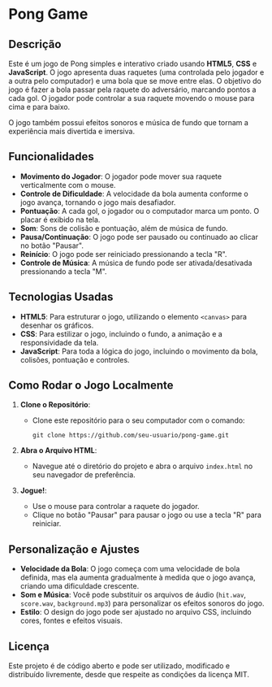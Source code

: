 # **Pong Game**

## Descrição

Este é um jogo de Pong simples e interativo criado usando **HTML5**, **CSS** e **JavaScript**. O jogo apresenta duas raquetes (uma controlada pelo jogador e a outra pelo computador) e uma bola que se move entre elas. O objetivo do jogo é fazer a bola passar pela raquete do adversário, marcando pontos a cada gol. O jogador pode controlar a sua raquete movendo o mouse para cima e para baixo.

O jogo também possui efeitos sonoros e música de fundo que tornam a experiência mais divertida e imersiva.

## Funcionalidades

- **Movimento do Jogador**: O jogador pode mover sua raquete verticalmente com o mouse.
- **Controle de Dificuldade**: A velocidade da bola aumenta conforme o jogo avança, tornando o jogo mais desafiador.
- **Pontuação**: A cada gol, o jogador ou o computador marca um ponto. O placar é exibido na tela.
- **Som**: Sons de colisão e pontuação, além de música de fundo.
- **Pausa/Continuação**: O jogo pode ser pausado ou continuado ao clicar no botão "Pausar".
- **Reinício**: O jogo pode ser reiniciado pressionando a tecla "R".
- **Controle de Música**: A música de fundo pode ser ativada/desativada pressionando a tecla "M".

## Tecnologias Usadas

- **HTML5**: Para estruturar o jogo, utilizando o elemento `<canvas>` para desenhar os gráficos.
- **CSS**: Para estilizar o jogo, incluindo o fundo, a animação e a responsividade da tela.
- **JavaScript**: Para toda a lógica do jogo, incluindo o movimento da bola, colisões, pontuação e controles.

## Como Rodar o Jogo Localmente

1. **Clone o Repositório**:
   - Clone este repositório para o seu computador com o comando:
     ```
     git clone https://github.com/seu-usuario/pong-game.git
     ```

2. **Abra o Arquivo HTML**:
   - Navegue até o diretório do projeto e abra o arquivo `index.html` no seu navegador de preferência.

3. **Jogue!**:
   - Use o mouse para controlar a raquete do jogador.
   - Clique no botão "Pausar" para pausar o jogo ou use a tecla "R" para reiniciar.

## Personalização e Ajustes

- **Velocidade da Bola**: O jogo começa com uma velocidade de bola definida, mas ela aumenta gradualmente à medida que o jogo avança, criando uma dificuldade crescente.
- **Som e Música**: Você pode substituir os arquivos de áudio (`hit.wav`, `score.wav`, `background.mp3`) para personalizar os efeitos sonoros do jogo.
- **Estilo**: O design do jogo pode ser ajustado no arquivo CSS, incluindo cores, fontes e efeitos visuais.

## Licença

Este projeto é de código aberto e pode ser utilizado, modificado e distribuído livremente, desde que respeite as condições da licença MIT.

